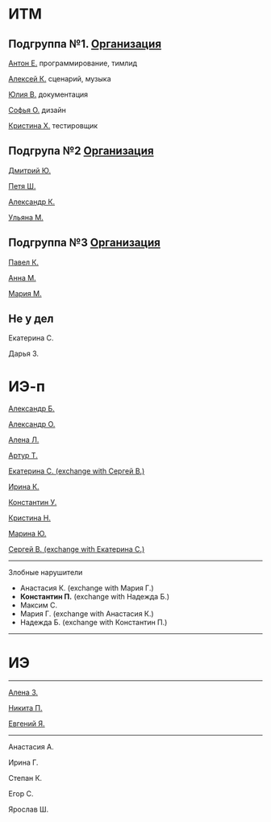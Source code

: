 # ИТМ
## Подгруппа №1. [Организация](https://github.com/KazuraInteractive)
[Антон Е.](https://github.com/KumikoKazura) программирование, тимлид

[Алексей К.](https://github.com/DIKIY2018) сценарий, музыка

[Юлия В.](https://github.com/VorobeyJ) документация

[Софья О.](https://github.com/SofyaOjegova) дизайн

[Кристина Х.](https://github.com/crystallixa) тестировщик

## Подгрупа №2 [Организация](https://github.com/SaPeUlDi/TestGameNazvanieVremennoe)

[Дмитрий Ю.](https://github.com/deadmoroz583/test)

[Петя Ш.](https://github.com/earthman10/gamedev)

[Александр К.](https://github.com/Lofetty/ProjectPublicRep)

[Ульяна М.](https://github.com/SaPeUlDi/TestGameNazvanieVremennoe)

## Подгруппа №3 [Организация](https://github.com/PavelKunof/sea-battle)
 
[Павел К.](https://github.com/PavelKunof/)

[Анна М.](https://github.com/MaximovaAnna/)

[Мария М.](https://github.com/MaryaJonn)

## Не у дел

Екатерина С.

Дарья З.


# ИЭ-п

[Александр Б.](https://github.com/sasha4713)

[Александр О.](https://github.com/Karamax/SE)

[Алена Л.](https://github.com/AlenaLotsmanova)

[Артур Т.](https://github.com/catran97)

[Екатерина С. (exchange with Сергей В.)](https://github.com/EkaterinaBeresneva/resultwinner)

[Ирина К. ](https://github.com/MULTI-FACE/irisha-make)

[Константин У.](https://github.com/KostyaUstyancev)

[Кристина Н.](https://github.com/KristinaN98)

[Марина Ю.](https://github.com/yudinaMarina/)

[Сергей В. (exchange with Екатерина С.)](https://github.com/Sergey323/Arithmetic-Detector)
 
 ----

Злобные нарушители
* Анастасия К.  (exchange with Мария Г.)
* __Константин П.__ (exchange with Надежда Б.)
* Максим С.
* Мария Г. (exchange with Анастасия К.)
* Надежда Б. (exchange with Константин П.)


----

# ИЭ

----

[Алена З.](https://github.com/zuevaaa)

[Никита П.](https://github.com/Deathmatchh)

[Евгений Я.](https://github.com/EYagudin)


---

Анастасия А.

Ирина Г.

Степан К.

Егор С.

Ярослав Ш.
